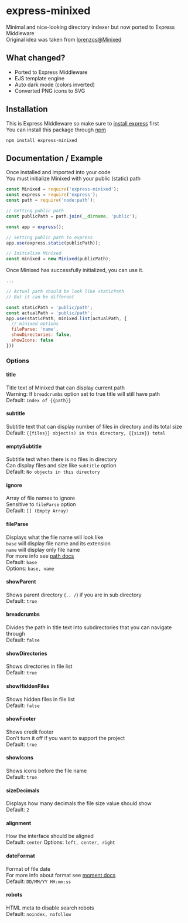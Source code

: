 # express-minixed
Minimal and nice-looking directory indexer but now ported to Express Middleware  
Original idea was taken from [lorenzos@Minixed](https://github.com/lorenzos/Minixed)

## What changed?
- Ported to Express Middleware
- EJS template engine
- Auto dark mode (colors inverted)
- Converted PNG icons to SVG

## Installation
This is Express Middleware so make sure to [install express](https://github.com/expressjs/express?tab=readme-ov-file#installation) first  
You can install this package through [npm](https://www.npmjs.com/)
```
npm install express-minixed
```

## Documentation / Example
Once installed and imported into your code  
You must initialize Minixed with your public (static) path

```javascript
const Minixed = require('express-minixed');
const express = require('express');
const path = require('node:path');

// Getting public path
const publicPath = path.join(__dirname, 'public');

const app = express();

// Setting public path to express
app.use(express.static(publicPath));

// Initialize Minixed
const minixed = new Minixed(publicPath);
```

Once Minixed has successfully initialized, you can use it.

```javascript
...

// Actual path should be look like staticPath
// But it can be different

const staticPath = 'public/path';
const actualPath = 'public/path';
app.use(staticPath, minixed.list(actualPath, {
  // minixed options
  fileParse: 'name',
  showDirectories: false,
  showIcons: false
}))
```

### Options
#### title
Title text of Minixed that can display current path  
Warning: If `breadcrumbs` option set to true title will still have path  
Default: `Index of {{path}}`
#### subtitle
Subtitle text that can display number of files in directory and its total size  
Default: `{{files}} object(s) in this directory, {{size}} total`
#### emptySubtitle
Subtitle text when there is no files in directory  
Can display files and size like `subtitle` option  
Default: `No objects in this directory`
#### ignore
Array of file names to ignore  
Sensitive to `fileParse` option  
Default: `[] (Empty Array)`
#### fileParse
Displays what the file name will look like  
`base` will display file name and its extension    
`name` will display only file name  
For more info see [path docs](https://nodejs.org/api/path.html#pathparsepath)  
Default: `base`  
Options: `base, name`
#### showParent
Shows parent directory (`.. /`) if you are in sub directory  
Default: `true`
#### breadcrumbs
Divides the path in title text into subdirectories that you can navigate through  
Default: `false`
#### showDirectories
Shows directories in file list  
Default: `true`
#### showHiddenFiles
Shows hidden files in file list  
Default: `false`
#### showFooter
Shows credit footer  
Don't turn it off if you want to support the project  
Default: `true`
#### showIcons
Shows icons before the file name  
Default: `true`
#### sizeDecimals
Displays how many decimals the file size value should show  
Default: `2`
#### alignment
How the interface should be aligned  
Default: `center`
Options: `left, center, right`
#### dateFormat
Format of file date  
For more info about format see [moment docs](https://momentjs.com/docs/#/displaying/format/)  
Default: `DD/MM/YY HH:mm:ss`
#### robots
HTML meta to disable search robots  
Default: `noindex, nofollow`
